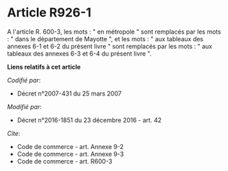 # Article R926-1

A l'article R. 600-3, les mots : " en métropole " sont remplacés par les mots : " dans le département de Mayotte ", et les
mots : " aux tableaux des annexes 6-1 et 6-2 du présent livre " sont remplacés par les mots : " aux tableaux des annexes 6-3
et 6-4 du présent livre ".

**Liens relatifs à cet article**

_Codifié par_:

  - Décret n°2007-431 du 25 mars 2007

_Modifié par_:

  - Décret n°2016-1851 du 23 décembre 2016 - art. 42

_Cite_:

  - Code de commerce - art. Annexe 9-2
  - Code de commerce - art. Annexe 9-3
  - Code de commerce - art. R600-3
